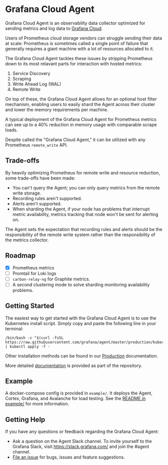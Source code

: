 # Grafana Cloud Agent

Grafana Cloud Agent is an observability data collector optimized for sending
metrics and log data to [Grafana Cloud](https://grafana.com/products/cloud/).

Users of Prometheus cloud storage vendors can struggle sending their data at
scale: Prometheus is sometimes called a single point of failure that generally
requires a giant machine with a lot of resources allocated to it.

The Grafana Cloud Agent tackles these issues by stripping Prometheus down to its
most relavant parts for interaction with hosted metrics:

1. Service Discovery
2. Scraping
3. Write Ahead Log (WAL)
4. Remote Write

On top of these, the Grafana Cloud Agent allows for an optional host filter
mechanism, enabling users to easily shard the Agent across their cluster and
lower the memory requirements per machine.

A typical deployment of the Grafana Cloud Agent for Prometheus metrics can see
up to a 40% reduction in memory usage with comparable scrape loads.

Despite called the "Grafana Cloud Agent," it can be utilized with any Prometheus
`remote_write` API.

## Trade-offs

By heavily optimizing Prometheus for remote write and resource reduction, some
trade-offs have been made:

- You can't query the Agent; you can only query metrics from the remote write
  storage.
- Recording rules aren't supported.
- Alerts aren't supported.
- When sharding the Agent, if your node has problems that interrupt metric
  availability, metrics tracking that node won't be sent for alerting on.

The Agent sets the expectation that recording rules and alerts should be the
responsibility of the remote write system rather than the responsibility of the
metrics collector.

## Roadmap

- [x] Prometheus metrics
- [ ] Promtail for Loki logs
- [ ] `carbon-relay-ng` for Graphite metrics.
- [ ] A second clustering mode to solve sharding monitoring availability problems.

## Getting Started

The easiest way to get started with the Grafana Cloud Agent is to use the
Kubernetes install script. Simply copy and paste the following line in your
terminal:

```
/bin/bash -c "$(curl -fsSL https://raw.githubusercontent.com/grafana/agent/master/production/kubernetes/install.sh)" | kubectl apply -f -
```

Other installation methods can be found in our
[Production](./production/README.md) documentation.

More detailed [documentation](./docs/README.md) is provided as part of the
repository.

## Example

A docker-compose config is provided in `example/`. It deploys the Agent, Cortex,
Grafana, and Avalanche for load testing. See the
[README in example/](./example/README.md) for more information.

## Getting Help

If you have any questions or feedback regarding the Grafana Cloud Agent:

* Ask a question on the Agent Slack channel. To invite yourself to the Grafana
  Slack, visit https://slack.grafana.com/ and join the #agent channel.
* [File an issue](https://github.com/grafana/agent/issues/new) for bugs, issues
  and feature suggestions.
